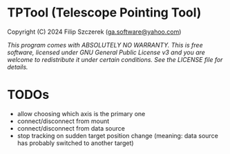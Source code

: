 # TPTool (Telescope Pointing Tool)
Copyright (C) 2024 Filip Szczerek (ga.software@yahoo.com)

*This program comes with ABSOLUTELY NO WARRANTY. This is free software, licensed under GNU General Public License v3 and you are welcome to redistribute it under certain conditions. See the LICENSE file for details.*


# TODOs

- allow choosing which axis is the primary one
- connect/disconnect from mount
- connect/disconnect from data source
- stop tracking on sudden target position change (meaning: data source has probably switched to another target)
